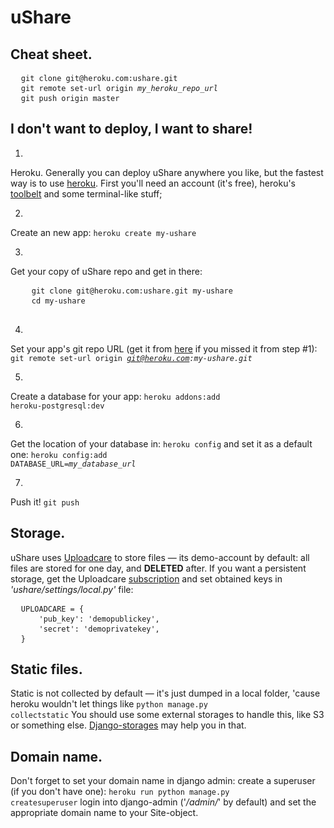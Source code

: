 uShare
============


## Cheat sheet.

<pre>
  <code>git clone git@heroku.com:ushare.git</code>
  <code>git remote set-url origin <i>my_heroku_repo_url</i></code>
  <code>git push origin master</code>
</pre>


## I don't want to deploy, I want to share!

1.
  Heroku. Generally you can deploy uShare anywhere you like, but the fastest way is to use
  [heroku](http://www.heroku.com/).
  First you'll need an account (it's free), heroku's
  [toolbelt](https://devcenter.heroku.com/articles/quickstart#step-2-install-the-heroku-toolbelt)
  and some terminal-like stuff;


2.
  Create an new app:
  <code>heroku create my-ushare</code>


3.
  Get your copy of uShare repo and get in there:
  <pre>
    <code>git clone git@heroku.com:ushare.git my-ushare</code>
    <code>cd my-ushare</code>
  </pre>


4.
  Set your app's git repo URL (get it from [here](https://dashboard.heroku.com/apps) if you missed it from step #1):
  <code>git remote set-url origin <i>git@heroku.com:my-ushare.git</i></code>


5.
  Create a database for your app:
  <code>heroku addons:add heroku-postgresql:dev</code>


6.
  Get the location of your database in:
  <code>heroku config</code>
  and set it as a default one:
  <code>heroku config:add DATABASE_URL=<i>my_database_url</i></code>


7.
  Push it!
  <code>git push</code>


## Storage.

uShare uses [Uploadcare](https://uploadcare.com/) to store files — its demo-account by default:
all files are stored for one day, and <strong>DELETED</strong> after.
If you want a persistent storage, get the Uploadcare
[subscription](https://uploadcare.com/accounts/create/) and set obtained keys in
<i>'ushare/settings/local.py'</i> file:

<pre>
  <code>UPLOADCARE = {</code>
  <code>    'pub_key': 'demopublickey',</code>
  <code>    'secret': 'demoprivatekey',</code>
  <code>}</code>
</pre>


## Static files.

Static is not collected by default — it's just dumped in a local folder, 'cause heroku wouldn't let things like
<code>python manage.py collectstatic</code>
You should use some external storages to handle this, like S3 or something else.
[Django-storages](http://django-storages.readthedocs.org/en/latest/index.html) may help you in that.


## Domain name.

Don't forget to set your domain name in django admin:
create a superuser (if you don't have one):
<code>heroku run python manage.py createsuperuser</code> 
login into django-admin ('<i>/admin/</i>' by default) and set the appropriate domain name to your Site-object.
